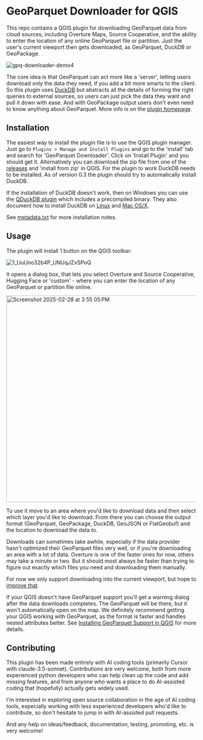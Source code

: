 # GeoParquet Downloader for QGIS

This repo contains a QGIS plugin for downloading GeoParquet data from cloud sources, including Overture Maps, Source Cooperative, and the ability to enter the location of any online GeoParquet file or partition. Just the user's current viewport then gets downloaded, as GeoParquet, DuckDB or GeoPackage.

![gpq-downloader-demo4](https://github.com/user-attachments/assets/10f2a73f-2aa6-45a1-9491-41e63b7fec24)


The core idea is that GeoParquet can act more like a 'server', letting users download only the data they need, if you add a bit more smarts to the client. So this plugin uses [DuckDB](https://duckdb.org/) but abstracts all the details of forming the right queries to external sources, so users can just pick the data they want and pull it down with ease. And with GeoPackage output users don't even need to know anything about GeoParquet. More info is on the [plugin homepage](https://plugins.qgis.org/plugins/qgis_plugin_gpq_downloader/).


## Installation

The easiest way to install the plugin file is to use the QGIS plugin manager. Just go to `Plugins > Manage and Install Plugins` and go to 
the 'install' tab and search for 'GeoParquet Downloader'. Click on 'Install Plugin' and you should get it. Alternatively you can download the zip file from
one of the [releases](https://github.com/cholmes/qgis_plugin_gpq_downloader/releases) and 'install from zip' in QGIS. For the plugin to work DuckDB
needs to be installed. As of version 0.3 the plugin should try to automatically install DuckDB. 

If the installation of DuckDB doesn't work, then on Windows you can use the [QDuckDB plugin](https://oslandia.gitlab.io/qgis/qduckdb/) which includes a precompiled binary. They also document how to install DuckDB on [Linux](https://oslandia.gitlab.io/qgis/qduckdb/usage/installation.html#linux) and [Mac OS/X](https://oslandia.gitlab.io/qgis/qduckdb/usage/installation.html#macos).

See [metadata.txt](gpq_downloader/metadata.txt) for more installation notes.

## Usage

The plugin will install 1 button on the QGIS toolbar:

![1_UuUno32b4P_UNUqJZvSPoQ](https://github.com/user-attachments/assets/16003294-9a76-42cb-a740-b5bbd308e484)

It opens a dialog box, that lets you select Overture and Source Cooperative, Hugging Face or 'custom' - where you 
can enter the location of any GeoParquet or partition file online.

<img width="548" alt="Screenshot 2025-02-28 at 3 55 05 PM" src="https://github.com/user-attachments/assets/b45a97b3-452b-4a5e-922e-6b919baaf505" />

To use it move to an area where you'd like to download data and then select which layer you'd like to download. From there you can choose the output format (GeoParquet, GeoPackage, DuckDB, GeoJSON or FlatGeobuf) and the location to download the data to.

Downloads can sometimes take awhile, especially if the data provider hasn't optimized their GeoParquet files very well, or if you're downloading an area with a lot of data. Overture is one of the faster ones for now, others may take a minute or two. But it should most always be faster than trying to figure out exactly which files you need and downloading them manually.

For now we only support downloading into the current viewport, but hope to [improve that](https://github.com/cholmes/qgis_plugin_gpq_downloader/issues/10). 

If your QGIS doesn't have GeoParquet support you'll get a warning dialog after the data downloads completes. The GeoParquet will be there, but it won't automatically open on the map. We definitely recommend getting your QGIS working with GeoParquet, as the format is faster and handles nested attributes better. See [Installing GeoParquet Support in QGIS](https://github.com/cholmes/qgis_plugin_gpq_downloader/wiki/Installing-GeoParquet-Support-in-QGIS) for more details.


## Contributing

This plugin has been made entirely with AI coding tools (primarily Cursor with claude-3.5-sonnet). Contributions are very welcome, both from more experienced python developers who can help clean up the code and add missing features, and from anyone who wants a place to do AI-assisted coding that (hopefully) actually gets widely used.

I'm interested in exploring open source collaboration in the age of AI coding tools, especially working with less experienced developers who'd like to contribute, so don't hesitate to jump in with AI-assisted pull requests.

And any help on ideas/feedback, documentation, testing, promoting, etc. is very welcome!


 
